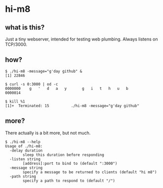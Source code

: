 # hi-m8

## what is this?

Just a tiny webserver, intended for testing web plumbing. Always listens on
TCP/3000.

## how?

```
$ ./hi-m8 -message="g'day github" &
[1] 22846

$ curl -s 0:3000 | od -c
0000000    g   '   d   a   y       g   i   t   h   u   b
0000014

$ kill %1
[1]+  Terminated: 15          ./hi-m8 -message="g'day github"
```

## more?

There actually is a bit more, but not much.

```
$ ./hi-m8 --help
Usage of ./hi-m8:
  -delay duration
    	sleep this duration before responding
  -listen string
    	[address]:port to bind to (default ":3000")
  -message string
    	specify a message to be returned to clients (default "hi m8")
  -path string
    	specify a path to respond to (default "/")
```
